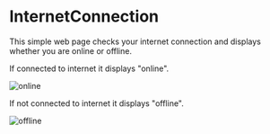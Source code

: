 # InternetConnection
This simple web page checks your internet connection and displays whether you are online or offline.

If connected to internet it displays "online".

![online](https://github.com/tamannabothra/InternetConnection/assets/89736338/d2853822-c46c-40df-9671-564e5e7516ec)

If not connected to internet it displays "offline".

![offline](https://github.com/tamannabothra/InternetConnection/assets/89736338/2e651435-b6c6-45c4-a565-f1a2d59a2981)
